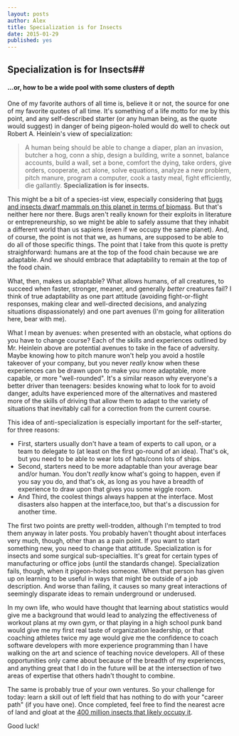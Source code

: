 ```yaml
---
layout: posts
author: Alex
title: Specialization is for Insects
date: 2015-01-29
published: yes
---
```


## Specialization is for Insects##
#### ...or, how to be a wide pool with some clusters of depth

One of my favorite authors of all time is, believe it or not, the source for one of my favorite quotes of all time.
It's something of a life motto for me by this point,
and any self-described starter (or any human being, as the quote would suggest)
in danger of being pigeon-holed would do well to check out Robert A. Heinlein's view of specialization:

>A human being should be able to change a diaper,
>plan an invasion,
>butcher a hog,
>conn a ship,
>design a building,
>write a sonnet,
>balance accounts,
>build a wall,
>set a bone,
>comfort the dying,
>take orders,
>give orders,
>cooperate,
>act alone,
>solve equations,
>analyze a new problem,
>pitch manure,
>program a computer,
>cook a tasty meal,
>fight efficiently,
>die gallantly.
>**Specialization is for insects.**

This might be a bit of a species-ist view,
especially considering that [bugs and insects dwarf mammals on this planet in terms of biomass](http://www.si.edu/encyclopedia_si/nmnh/buginfo/bugnos.htm).
But that's neither here nor there. Bugs aren't really known for their exploits in literature or entrepreneurship,
so we might be able to safely assume that they inhabit a different world than us sapiens
(even if we occupy the same planet).
And, of course, the point is not that we, as humans, are supposed to be able to do all of those specific things.
The point that I take from this quote is pretty straighforward:
humans are at the top of the food chain because we are adaptable.
And we should embrace that adaptability to remain at the top of the food chain.

What, then, makes us adaptable? What allows humans,
of all creatures, to succeed when faster, stronger, meaner, and generally *better* creatures fail?
I think of true adaptability as one part attitude (avoiding fight-or-flight responses,
making clear and well-directed decisions, and analyzing situations dispassionately)
and one part avenues (I'm going for alliteration here, bear with me).

What I mean by avenues: when presented with an obstacle, what options do you have to change course?
Each of the skills and experiences outlined by Mr. Heinlein above are potential avenues to take in the face of adversity.
Maybe knowing how to pitch manure won't help you avoid a hostile takeover of your company,
but you never *really* know when these experiences can be drawn upon to make you more adaptable, more capable, or more "well-rounded".
It's a similar reason why everyone's a better driver than teenagers:
besides knowing what to look for to avoid danger, adults have experienced
more of the alternatives and mastered more of the skills of driving that allow them to
adapt to the variety of situations that inevitably call for a correction from the current course.

This idea of anti-specialization is especially important for the self-starter,
for three reasons:

+ First, starters usually don't have a team of experts to call upon, or a team to delegate to (at least on the first go-round of an idea). That's ok, but you need to be able to wear lots of hats/conn lots of ships.
+ Second, starters need to be more adaptable than your average bear and/or human. You don't *really* know what's going to happen, even if you say you do, and that's ok, as long as you have a breadth of experience to draw upon that gives you some wiggle room.
+ And Third, the coolest things always happen at the interface. Most disasters also happen at the interface,too, but that's a discussion for another time.

The first two points are pretty well-trodden, although I'm tempted to trod them anyway in later posts.
You probably haven't thought about interfaces very much, though, other than as a pain point.
If you want to start something new, you need to change that attitude.
Specialization is for insects and some surgical sub-specialties.
It's great for certain types of manufacturing or office jobs (until the standards change).
Specialization fails, though, when it pigeon-holes someone.
When that person has given up on learning to be useful in ways that might be outside of a job description.
And worse than failing, it causes so many great interactions of seemingly disparate ideas to remain underground or underused.

In my own life, who would have thought that learning about statistics would give me a background
that would lead to analyzing the effectiveness of workout plans at my own gym,
or that playing in a high school punk band would give me my first real taste of organization leadership,
or that coaching athletes twice my age would give me the confidence to coach software developers
with more experience programming than I have walking on the art and science of teaching novice developers.
All of these opportunities only came about because of the breadth of my experiences,
and anything great that I do in the future will be at the intersection of two areas of
expertise that others hadn't thought to combine.

The same is probably true of your own ventures. So your challenge for today:
learn a skill out of left field that has nothing to do with your "career path"
(if you have one). Once completed, feel free to find the nearest acre of land and
gloat at the [400 million insects that likely occupy it](http://nativeplantwildlifegarden.com/insects-are-a-weighty-matter/).

Good luck!
